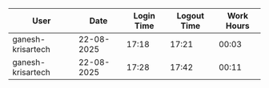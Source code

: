 | User | Date | Login Time | Logout Time | Work Hours |
|------|------|------------|-------------|------------|
| ganesh-krisartech | 22-08-2025 | 17:18 | 17:21 | 00:03 |
| ganesh-krisartech | 22-08-2025 | 17:28 | 17:42 | 00:11 |
